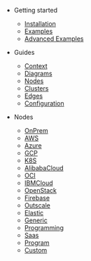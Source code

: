 - Getting started

  - [Installation](getting-started/installation.md)
  - [Examples](getting-started/examples.md)
  - [Advanced Examples](getting-started/advanced_examples.md)

- Guides

  - [Context](guides/context.md)
  - [Diagrams](guides/diagram.md)
  - [Nodes](guides/node.md)
  - [Clusters](guides/cluster.md)
  - [Edges](guides/edge.md)
  - [Configuration](guides/configuration.md)

- Nodes

  - [OnPrem](nodes/onprem.md)
  - [AWS](nodes/aws.md)
  - [Azure](nodes/azure.md)
  - [GCP](nodes/gcp.md)
  - [K8S](nodes/k8s.md)
  - [AlibabaCloud](nodes/alibabacloud.md)
  - [OCI](nodes/oci.md)
  - [IBMCloud](nodes/ibmcloud.md) 
  - [OpenStack](nodes/openstack.md)
  - [Firebase](nodes/firebase.md)
  - [Outscale](nodes/outscale.md)
  - [Elastic](nodes/elastic.md)
  - [Generic](nodes/generic.md)
  - [Programming](nodes/programming.md)
  - [Saas](nodes/saas.md)
  - [Program](nodes/program.md)
  - [Custom](nodes/custom.md)


